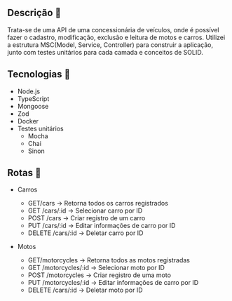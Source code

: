 ## Descrição 📌
Trata-se de uma API de uma concessionária de veículos, onde é possível fazer o cadastro, modificação, exclusão e leitura de motos e carros. Utilizei a estrutura MSC(Model, Service, Controller) para construir a aplicação, junto com testes unitários para cada camada e conceitos de SOLID.

## Tecnologias 📌
* Node.js
* TypeScript
* Mongoose
* Zod
* Docker
* Testes unitários
  * Mocha
  * Chai
  * Sinon
  
## Rotas 📌

* Carros
    * GET/cars -> Retorna todos os carros registrados
    * GET /cars/:id -> Selecionar carro por ID
    * POST /cars -> Criar registro de um carro
    * PUT /cars/:id -> Editar informações de carro por ID
    * DELETE /cars/:id -> Deletar carro por ID

* Motos
    * GET/motorcycles -> Retorna todos as motos registradas
    * GET /motorcycles/:id -> Selecionar moto por ID
    * POST /motorcycles -> Criar registro de uma moto
    * PUT /motorcycles/:id -> Editar informações de carro por ID
    * DELETE /cars/:id -> Deletar moto por ID
